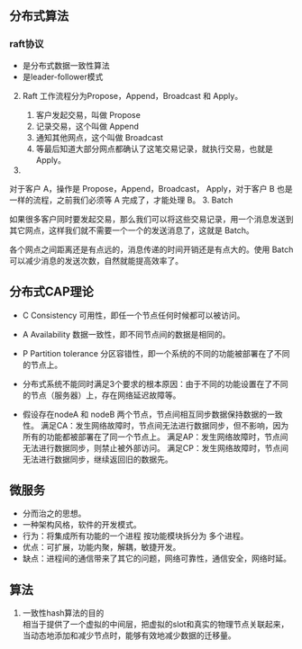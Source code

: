 ## 分布式算法
### raft协议
- 是分布式数据一致性算法
- 是leader-follower模式

2. Raft 工作流程分为Propose，Append，Broadcast 和 Apply。
    1. 客户发起交易，叫做 Propose
    2. 记录交易，这个叫做 Append
    3. 通知其他网点，这个叫做 Broadcast
    4. 等最后知道大部分网点都确认了这笔交易记录，就执行交易，也就是 Apply。

2. 
对于客户 A，操作是 Propose，Append，Broadcast， Apply，对于客户 B 也是一样的流程，之前我们必须等 A 完成了，才能处理 B。
3. 
Batch

如果很多客户同时要发起交易，那么我们可以将这些交易记录，用一个消息发送到其它网点，这样我们就不需要一个一个的发送消息了，这就是 Batch。

各个网点之间距离还是有点远的，消息传递的时间开销还是有点大的。使用 Batch 可以减少消息的发送次数，自然就能提高效率了。

## 分布式CAP理论
- C Consistency 可用性，即任一个节点任何时候都可以被访问。   
- A Availability 数据一致性，即不同节点间的数据是相同的。
- P Partition tolerance 分区容错性，即一个系统的不同的功能被部署在了不同的节点上。

- 分布式系统不能同时满足3个要求的根本原因：由于不同的功能设置在了不同的节点（服务器）上，存在网络延迟故障等。
- 假设存在nodeA 和 nodeB 两个节点，节点间相互同步数据保持数据的一致性。
    满足CA：发生网络故障时，节点间无法进行数据同步，但不影响，因为所有的功能都被部署在了同一个节点上。
    满足AP：发生网络故障时，节点间无法进行数据同步，则禁止被外部访问。
    满足CP：发生网络故障时，节点间无法进行数据同步，继续返回旧的数据先。

## 微服务
- 分而治之的思想。
- 一种架构风格，软件的开发模式。
- 行为：将集成所有功能的一个进程 按功能模块拆分为 多个进程。
- 优点：可扩展，功能内聚，解耦，敏捷开发。 
- 缺点：进程间的通信带来了其它的问题，网络可靠性，通信安全，网络时延。

## 算法
1. 一致性hash算法的目的  
相当于提供了一个虚拟的中间层，把虚拟的slot和真实的物理节点关联起来，当动态地添加和减少节点时，能够有效地减少数据的迁移量。